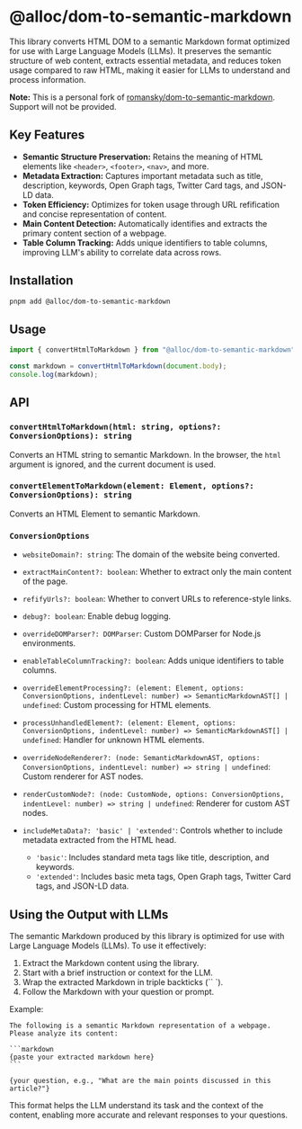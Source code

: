 # @alloc/dom-to-semantic-markdown

This library converts HTML DOM to a semantic Markdown format optimized for use with Large Language Models (LLMs). It preserves the semantic structure of web content, extracts essential metadata, and reduces token usage compared to raw HTML, making it easier for LLMs to understand and process information.

**Note:** This is a personal fork of [romansky/dom-to-semantic-markdown](https://github.com/romansky/dom-to-semantic-markdown). Support will not be provided.

## Key Features

- **Semantic Structure Preservation:** Retains the meaning of HTML elements like `<header>`, `<footer>`, `<nav>`, and more.
- **Metadata Extraction:** Captures important metadata such as title, description, keywords, Open Graph tags, Twitter Card tags, and JSON-LD data.
- **Token Efficiency:** Optimizes for token usage through URL refification and concise representation of content.
- **Main Content Detection:** Automatically identifies and extracts the primary content section of a webpage.
- **Table Column Tracking:** Adds unique identifiers to table columns, improving LLM's ability to correlate data across rows.

## Installation

```bash
pnpm add @alloc/dom-to-semantic-markdown
```

## Usage

```javascript
import { convertHtmlToMarkdown } from "@alloc/dom-to-semantic-markdown";

const markdown = convertHtmlToMarkdown(document.body);
console.log(markdown);
```

## API

### `convertHtmlToMarkdown(html: string, options?: ConversionOptions): string`

Converts an HTML string to semantic Markdown. In the browser, the `html` argument is ignored, and the current document is used.

### `convertElementToMarkdown(element: Element, options?: ConversionOptions): string`

Converts an HTML Element to semantic Markdown.

### `ConversionOptions`

- `websiteDomain?: string`: The domain of the website being converted.
- `extractMainContent?: boolean`: Whether to extract only the main content of the page.
- `refifyUrls?: boolean`: Whether to convert URLs to reference-style links.
- `debug?: boolean`: Enable debug logging.
- `overrideDOMParser?: DOMParser`: Custom DOMParser for Node.js environments.
- `enableTableColumnTracking?: boolean`: Adds unique identifiers to table columns.
- `overrideElementProcessing?: (element: Element, options: ConversionOptions, indentLevel: number) => SemanticMarkdownAST[] | undefined`: Custom processing for HTML elements.
- `processUnhandledElement?: (element: Element, options: ConversionOptions, indentLevel: number) => SemanticMarkdownAST[] | undefined`: Handler for unknown HTML elements.
- `overrideNodeRenderer?: (node: SemanticMarkdownAST, options: ConversionOptions, indentLevel: number) => string | undefined`: Custom renderer for AST nodes.
- `renderCustomNode?: (node: CustomNode, options: ConversionOptions, indentLevel: number) => string | undefined`: Renderer for custom AST nodes.
- `includeMetaData?: 'basic' | 'extended'`: Controls whether to include metadata extracted from the HTML head.

  - `'basic'`: Includes standard meta tags like title, description, and keywords.
  - `'extended'`: Includes basic meta tags, Open Graph tags, Twitter Card tags, and JSON-LD data.

## Using the Output with LLMs

The semantic Markdown produced by this library is optimized for use with Large Language Models (LLMs). To use it effectively:

1.  Extract the Markdown content using the library.
2.  Start with a brief instruction or context for the LLM.
3.  Wrap the extracted Markdown in triple backticks (`` `).
4.  Follow the Markdown with your question or prompt.

Example:

````
The following is a semantic Markdown representation of a webpage. Please analyze its content:

```markdown
{paste your extracted markdown here}
```

{your question, e.g., "What are the main points discussed in this article?"}
````

This format helps the LLM understand its task and the context of the content, enabling more accurate and relevant responses to your questions.
